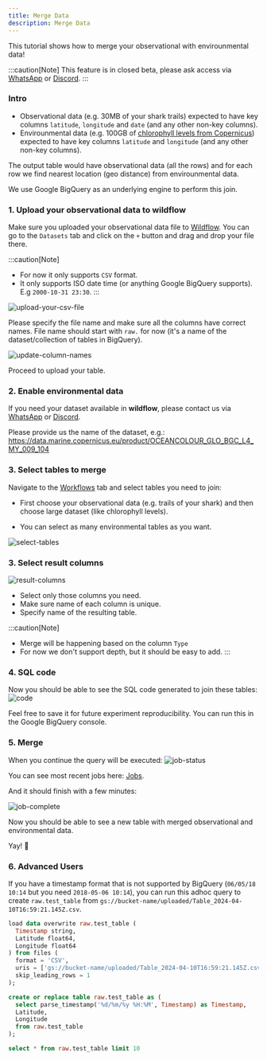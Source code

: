 ```yaml
---
title: Merge Data
description: Merge Data
---
```


This tutorial shows how to merge your observational with envirounmental data!

:::caution[Note]
This feature is in closed beta, please ask access via [WhatsApp](http://whatsapp.wildflow.ai) or [Discord](http://discord.wildflow.ai).
:::

### Intro

- Observational data (e.g. 30MB of your shark trails) expected to have key columns `latitude`, `longitude` and `date` (and any other non-key columns).
- Envirounmental data (e.g. 100GB of [chlorophyll levels from Copernicus](https://data.marine.copernicus.eu/product/OCEANCOLOUR_GLO_BGC_L4_MY_009_104/description)) expected to have key columns `latitude` and `longitude` (and any other non-key columns).

The output table would have observational data (all the rows) and for each row we find nearest location (geo distance) from envirounmental data.

We use Google BigQuery as an underlying engine to perform this join.

### 1. Upload your observational data to **wildflow**

Make sure you uploaded your observational data file to [Wildflow](https://wildflow-demo.web.app/datasets). You can go to the `Datasets` tab and click on the `+` button and drag and drop your file there.

:::caution[Note]

- For now it only supports `CSV` format.
- It only supports ISO date time (or anything Google BigQuery supports).\
  E.g `2000-10-31 23:30`.
  :::

![upload-your-csv-file](../../../assets/merge-data/upload-your-csv-file.png)

Please specify the file name and make sure all the columns have correct names. File name should start with `raw.` for now (it's a name of the dataset/collection of tables in BigQuery).

![update-column-names](../../../assets/merge-data/update-column-names.png)

Proceed to upload your table.

### 2. Enable environmental data

If you need your dataset available in **wildflow**, please contact us via [WhatsApp](http://whatsapp.wildflow.ai) or [Discord](http://discord.wildflow.ai).

Please provide us the name of the dataset, e.g.: https://data.marine.copernicus.eu/product/OCEANCOLOUR_GLO_BGC_L4_MY_009_104

### 3. Select tables to merge

Navigate to the [Workflows](https://wildflow-demo.web.app/workflows) tab and select tables you need to join:

- First choose your observational data (e.g. trails of your shark) and then choose large dataset (like chlorophyll levels).

- You can select as many environmental tables as you want.

![select-tables](../../../assets/merge-data/select-tables.png)

### 3. Select result columns

![result-columns](../../../assets/merge-data/result-columns.png)

- Select only those columns you need.
- Make sure name of each column is unique.
- Specify name of the resulting table.

:::caution[Note]

- Merge will be happening based on the column `Type`
- For now we don't support depth, but it should be easy to add.
  :::

### 4. SQL code

Now you should be able to see the SQL code generated to join these tables:
![code](../../../assets/merge-data/code.png)

Feel free to save it for future experiment reproducibility.
You can run this in the Google BigQuery console.

### 5. Merge

When you continue the query will be executed:
![job-status](../../../assets/merge-data/job-status.png)

You can see most recent jobs here: [Jobs](https://wildflow-demo.web.app/jobs).

And it should finish with a few minutes:

![job-complete](../../../assets/merge-data/job-complete.png)

Now you should be able to see a new table with merged observational and environmental data.

Yay! 🐳

### 6. Advanced Users

If you have a timestamp format that is not supported by BigQuery (`06/05/18 10:14` but you need `2018-05-06 10:14`), you can run this adhoc query to create `raw.test_table` from `gs://bucket-name/uploaded/Table_2024-04-10T16:59:21.145Z.csv`.

```sql
load data overwrite raw.test_table (
  Timestamp string,
  Latitude float64,
  Longitude float64
) from files (
  format = 'CSV',
  uris = ['gs://bucket-name/uploaded/Table_2024-04-10T16:59:21.145Z.csv'],
  skip_leading_rows = 1
);

create or replace table raw.test_table as (
  select parse_timestamp('%d/%m/%y %H:%M', Timestamp) as Timestamp,
  Latitude,
  Longitude
  from raw.test_table
);

select * from raw.test_table limit 10
```
